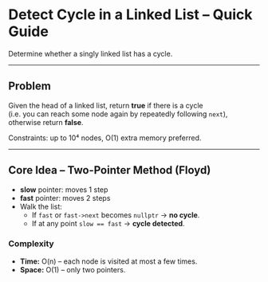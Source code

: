 # Detect Cycle in a Linked List – Quick Guide

Determine whether a singly linked list has a cycle.

---

## Problem
Given the head of a linked list, return **true** if there is a cycle  
(i.e. you can reach some node again by repeatedly following `next`),  
otherwise return **false**.

Constraints: up to 10⁴ nodes, O(1) extra memory preferred.

---

## Core Idea – Two-Pointer Method (Floyd)
* **slow** pointer: moves 1 step
* **fast** pointer: moves 2 steps
* Walk the list:
  * If `fast` or `fast->next` becomes `nullptr` → **no cycle**.
  * If at any point `slow == fast` → **cycle detected**.

### Complexity
* **Time:** O(n) – each node is visited at most a few times.
* **Space:** O(1) – only two pointers.

